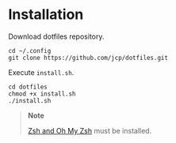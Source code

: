 # Installation

Download dotfiles repository.

```shell
cd ~/.config
git clone https://github.com/jcp/dotfiles.git
```

Execute `install.sh`.

```shell
cd dotfiles
chmod +x install.sh
./install.sh
```

> **Note**
>
> [Zsh and Oh My Zsh](https://github.com/jcp/installation-guides#terminal) must be installed.
